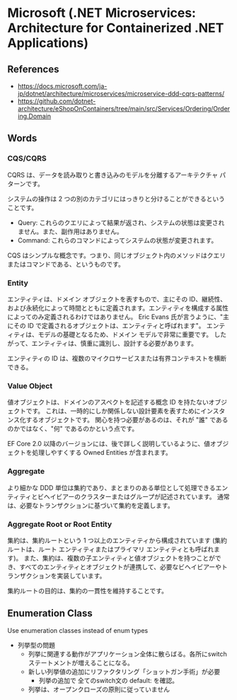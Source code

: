 # Microsoft (.NET Microservices: Architecture for Containerized .NET Applications)

## References

* https://docs.microsoft.com/ja-jp/dotnet/architecture/microservices/microservice-ddd-cqrs-patterns/
* https://github.com/dotnet-architecture/eShopOnContainers/tree/main/src/Services/Ordering/Ordering.Domain

## Words

### CQS/CQRS

CQRS は、データを読み取りと書き込みのモデルを分離するアーキテクチャ パターンです。

システムの操作は 2 つの別のカテゴリにはっきりと分けることができるということです。
* Query: これらのクエリによって結果が返され、システムの状態は変更されません。また、副作用はありません。
* Command: これらのコマンドによってシステムの状態が変更されます。

CQS はシンプルな概念です。つまり、同じオブジェクト内のメソッドはクエリまたはコマンドである、というものです。

### Entity

エンティティは、ドメイン オブジェクトを表すもので、主にその ID、継続性、および永続化によって時間とともに定義されます。エンティティを構成する属性によってのみ定義されるわけではありません。 Eric Evans 氏が言うように、"主にその ID で定義されるオブジェクトは、エンティティと呼ばれます"。 エンティティは、モデルの基礎となるため、ドメイン モデルで非常に重要です。 したがって、エンティティは、慎重に識別し、設計する必要があります。

エンティティの ID は、複数のマイクロサービスまたは有界コンテキストを横断できる。

### Value Object

値オブジェクトは、ドメインのアスペクトを記述する概念 ID を持たないオブジェクトです。 これは、一時的にしか関係しない設計要素を表すためにインスタンス化するオブジェクトです。 関心を持つ必要があるのは、それが "誰" であるのかではなく、"何" であるのかという点です。

EF Core 2.0 以降のバージョンには、後で詳しく説明しているように、値オブジェクトを処理しやすくする Owned Entities が含まれます。

### Aggregate

より細かな DDD 単位は集約であり、まとまりのある単位として処理できるエンティティとビヘイビアーのクラスターまたはグループが記述されています。
通常は、必要なトランザクションに基づいて集約を定義します。

### Aggregate Root or Root Entity

集約は、集約ルートという 1 つ以上のエンティティから構成されています (集約ルートは、ルート エンティティまたはプライマリ エンティティとも呼ばれます)。 また、集約は、複数の子エンティティと値オブジェクトを持つことができ、すべてのエンティティとオブジェクトが連携して、必要なビヘイビアーやトランザクションを実装しています。

集約ルートの目的は、集約の一貫性を維持することです。


## Enumeration Class

Use enumeration classes instead of enum types

* 列挙型の問題
  * 列挙に関連する動作がアプリケーション全体に散らばる。各所にswitchステートメントが増えることになる。
  * 新しい列挙値の追加にリファクタリング「ショットガン手術」が必要
    * 列挙の追加で 全てのswitch文の default: を確認。
  * 列挙は、オープンクローズの原則に従っていません

